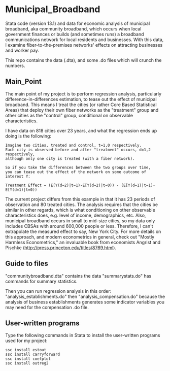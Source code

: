 Municipal_Broadband
===================
Stata code (version 13.1) and data for economic analysis of municipal broadband, aka community broadband, which occurs when local government finances or builds (and sometimes runs) a broadband communications network for local residents and businesses. With this data, I examine fiber-to-the-premises networks' effects on attracting businesses and worker pay.

This repo contains the data (.dta), and some .do files which will crunch the numbers.

Main_Point
-------------------
The main point of my project is to perform regression analysis, particularly difference-in-differences estimation, to tease out the effect of municipal broadband. This means I treat the cities (or rather Core Based Statistical Areas) that deploy their own fiber networks as the "treatment" group and other cities as the "control" group, conditional on observable characteristics.

I have data on 818 cities over 23 years, and what the regression ends up doing is the following:
```
Imagine two cities, treated and control, t=1,0 respectively. 
Each city is observed before and after "treatment" occurs, d=1,2 respectively,
although only one city is treated (with a fiber network). 

So if you take the differences between the two groups over time,
you can tease out the effect of the network on some outcome of interest Y:

Treatment Effect = (E[Y(d=2)|t=1)-E[Y(d=2)|t=0)) - (E[Y(d=1)|t=1)-E[Y(d=1)|t=0))
```

The current project differs from this example in that it has 23 periods of observation and 80 treated cities. The analysis requires that the cities be similar in other regards, which is what conditioning on other observable characteristics does, e.g. level of income, demographics, etc. Also, municipal broadband occurs in small to mid-size cities, so my data only includes CBSAs with around 600,000 people or less. Therefore, I can't extrapolate the measured effect to say, New York City. For more details on this approach, and modern econometrics in general, check out "Mostly Harmless Econometrics," an invaluable book from economists Angrist and Pischke (http://press.princeton.edu/titles/8769.html).

Guide to files
-------------------
"communitybroadband.dta" contains the data
"summarystats.do" has commands for summary statistics. 

Then you can run regression analysis in this order: "analysis_establishments.do" then "analysis_compensation.do" because the analysis of business establishments generates some indicator variables you may need for the compensation .do file.

User-written programs
---------------------
Type the following commands in Stata to install the user-written programs used for my project:
```
ssc install estout
ssc install carryforward
ssc install coefplot
ssc install outreg2
```
